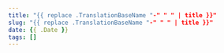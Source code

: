 ```yaml
---
title: "{{ replace .TranslationBaseName "-" " " | title }}"
slug: "{{ replace .TranslationBaseName "-" " " | title }}"
date: {{ .Date }}
tags: []
---
```


